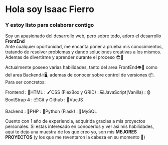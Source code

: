 # Hola soy Isaac Fierro
### Y estoy listo para colaborar contigo

 Soy un apasionado del desarrollo web, pero sobre todo, adoro el desarrollo **FrontEnd**  
 Ante cualquier oportunidad, me encanta poner a prueba mis conocimientos, tratando de resolver problemas 
 y dando soluciones creativas a los mismos. Ademas de divertirme y aprender durante el proceso 😎🤘
 
 Actualmente poseeo varias habilidades, tanto del area FrontEnd👁💄️ como del area Backend🔥🖥️, ademas de conocer 
 sobre control de versiones 📦. Para ser concretos:
 
 Frontend
 : 🧱HTML 
 : 🖌️CSS (FlexBox y GRID)
 : 💻JavaScript(Vanilla)
 : ⌚BootStrap 4
 : 📦Git y Github
 : 💪VueJS
 
 Backend
 : 🐘PHP
 : 🐍Python (Flask)
 : 🐬MySQL
 
 Cuento con 1 año de experiencia, adquirida gracias a mis proyectos personales. Si estas interesado en conocerlos y ver asi mis habilidades, aqui te dejo una muestra de los que creo yo, son mis **MEJORES PROYECTOS** (y los que me reventaron la cabeza en su momento 🤣)
